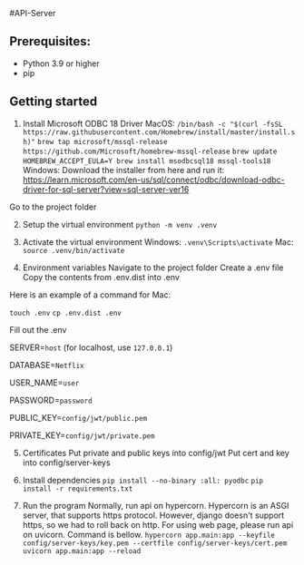 #API-Server

## Prerequisites:
- Python 3.9 or higher
- pip

## Getting started

1) Install Microsoft ODBC 18 Driver
MacOS:
`/bin/bash -c "$(curl -fsSL https://raw.githubusercontent.com/Homebrew/install/master/install.sh)"`
`brew tap microsoft/mssql-release https://github.com/Microsoft/homebrew-mssql-release`
`brew update`
`HOMEBREW_ACCEPT_EULA=Y brew install msodbcsql18 mssql-tools18`
Windows:
Download the installer from here and run it:
https://learn.microsoft.com/en-us/sql/connect/odbc/download-odbc-driver-for-sql-server?view=sql-server-ver16

Go to the project folder

2) Setup the virtual environment
`python -m venv .venv`

3) Activate the virtual environment
Windows:
`.venv\Scripts\activate`
Mac:
`source .venv/bin/activate`

4) Environment variables
Navigate to the project folder
Create a .env file
Copy the contents from .env.dist into .env

Here is an example of a command for Mac:

`touch .env`
`cp .env.dist .env`

Fill out the .env

SERVER=`host` (for localhost, use `127.0.0.1`)

DATABASE=`Netflix`

USER_NAME=`user`

PASSWORD=`password`

PUBLIC_KEY=`config/jwt/public.pem`

PRIVATE_KEY=`config/jwt/private.pem`


5) Certificates
Put private and public keys into config/jwt
Put cert and key into config/server-keys


6) Install dependencies
`pip install --no-binary :all: pyodbc`
`pip install -r requirements.txt`


7) Run the program
Normally, run api on hypercorn. Hypercorn is an ASGI server, that supports https protocol. However, django doesn't support https, so we had to roll back on http. For using web page, please run api on uvicorn. Command is bellow.
`hypercorn app.main:app --keyfile config/server-keys/key.pem --certfile config/server-keys/cert.pem`
`uvicorn app.main:app --reload`

